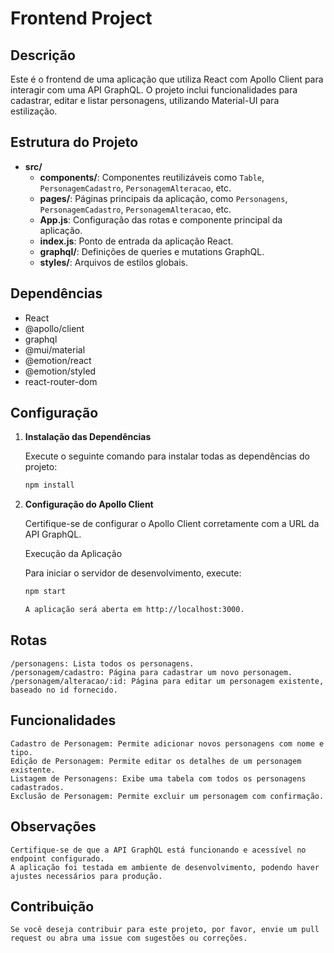 # Frontend Project

## Descrição

Este é o frontend de uma aplicação que utiliza React com Apollo Client para interagir com uma API GraphQL. O projeto inclui funcionalidades para cadastrar, editar e listar personagens, utilizando Material-UI para estilização.

## Estrutura do Projeto

- **src/**
  - **components/**: Componentes reutilizáveis como `Table`, `PersonagemCadastro`, `PersonagemAlteracao`, etc.
  - **pages/**: Páginas principais da aplicação, como `Personagens`, `PersonagemCadastro`, `PersonagemAlteracao`, etc.
  - **App.js**: Configuração das rotas e componente principal da aplicação.
  - **index.js**: Ponto de entrada da aplicação React.
  - **graphql/**: Definições de queries e mutations GraphQL.
  - **styles/**: Arquivos de estilos globais.

## Dependências

- React
- @apollo/client
- graphql
- @mui/material
- @emotion/react
- @emotion/styled
- react-router-dom

## Configuração

1. **Instalação das Dependências**

   Execute o seguinte comando para instalar todas as dependências do projeto:

   ```bash
   npm install

2. **Configuração do Apollo Client**

    Certifique-se de configurar o Apollo Client corretamente com a URL da API GraphQL.

    Execução da Aplicação

    Para iniciar o servidor de desenvolvimento, execute:

    ```bash
    npm start

    A aplicação será aberta em http://localhost:3000.

## Rotas

    /personagens: Lista todos os personagens.
    /personagem/cadastro: Página para cadastrar um novo personagem.
    /personagem/alteracao/:id: Página para editar um personagem existente, baseado no id fornecido.

## Funcionalidades

    Cadastro de Personagem: Permite adicionar novos personagens com nome e tipo.
    Edição de Personagem: Permite editar os detalhes de um personagem existente.
    Listagem de Personagens: Exibe uma tabela com todos os personagens cadastrados.
    Exclusão de Personagem: Permite excluir um personagem com confirmação.

## Observações

    Certifique-se de que a API GraphQL está funcionando e acessível no endpoint configurado.
    A aplicação foi testada em ambiente de desenvolvimento, podendo haver ajustes necessários para produção.

## Contribuição

    Se você deseja contribuir para este projeto, por favor, envie um pull request ou abra uma issue com sugestões ou correções.